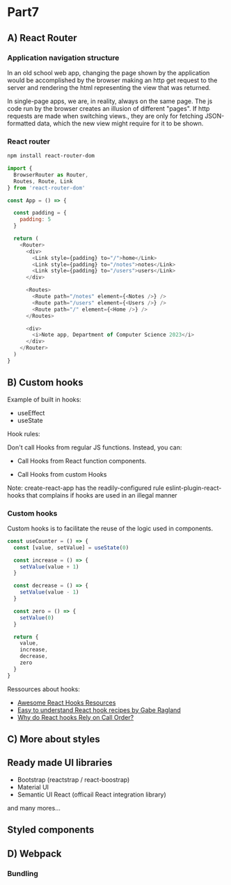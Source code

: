 # Part7

## A) React Router

### Application navigation structure

In an old school web app, changing the page shown by the application would be accomplished by the browser making an http get request to the server and rendering the html representing the view that was returned.

In single-page apps, we are, in reality, always on the same page. The js code run by the browser creates an illusion of different "pages". If http requests are made when switching views., they are only for fetching JSON-formatted data, which the new view might require for it to be shown.

### React router

```bash
npm install react-router-dom
```

```js
import {
  BrowserRouter as Router,
  Routes, Route, Link
} from 'react-router-dom'

const App = () => {

  const padding = {
    padding: 5
  }

  return (
    <Router>
      <div>
        <Link style={padding} to="/">home</Link>
        <Link style={padding} to="/notes">notes</Link>
        <Link style={padding} to="/users">users</Link>
      </div>

      <Routes>
        <Route path="/notes" element={<Notes />} />
        <Route path="/users" element={<Users />} />
        <Route path="/" element={<Home />} />
      </Routes>

      <div>
        <i>Note app, Department of Computer Science 2023</i>
      </div>
    </Router>
  )
}
```

## B) Custom hooks

Example of built in hooks:

- useEffect
- useState

Hook rules:

Don't call Hooks from regular JS functions. Instead, you can:

* Call Hooks from React function components.

* Call Hooks from custom Hooks

Note: create-react-app has the readily-configured rule eslint-plugin-react-hooks that complains if hooks are used in an illegal manner

### Custom hooks

Custom hooks is to facilitate the reuse of the logic used in components.

```js
const useCounter = () => {
  const [value, setValue] = useState(0)

  const increase = () => {
    setValue(value + 1)
  }

  const decrease = () => {
    setValue(value - 1)
  }

  const zero = () => {
    setValue(0)
  }

  return {
    value, 
    increase,
    decrease,
    zero
  }
}
```

Ressources about hooks:

* [Awesome React Hooks Resources](https://github.com/rehooks/awesome-react-hooks)
* [Easy to understand React hook recipes by Gabe Ragland](https://usehooks.com/)
* [Why do React hooks Rely on Call Order?](https://overreacted.io/why-do-hooks-rely-on-call-order/)

## C) More about styles

## Ready made UI libraries

- Bootstrap (reactstrap / react-boostrap)
- Material UI
- Semantic UI React (officail React integration library)

and many mores...

## Styled components

## D) Webpack

### Bundling
